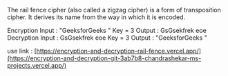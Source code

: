 The rail fence cipher (also called a zigzag cipher) is a form of transposition cipher. It derives its name from the way in which it is encoded. 

Encryption
Input :  "GeeksforGeeks "
Key = 3
Output : GsGsekfrek eoe
Decryption
Input : GsGsekfrek eoe
Key = 3
Output :  "GeeksforGeeks "


use link : [https://encryption-and-decryption-rail-fence.vercel.app/](https://encryption-and-decryption-git-3ab7b8-chandrashekar-ms-projects.vercel.app/)

